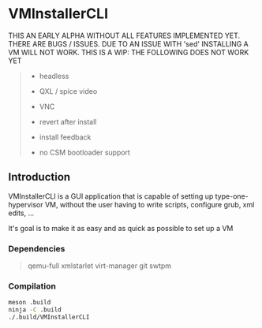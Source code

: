 # VMInstallerCLI

THIS AN EARLY ALPHA WITHOUT ALL FEATURES IMPLEMENTED YET. THERE ARE BUGS / ISSUES. DUE TO AN ISSUE WITH 'sed' INSTALLING A VM WILL NOT WORK. THIS IS A WIP: THE FOLLOWING DOES NOT WORK YET

> - headless
>
> - QXL / spice video
>
> - VNC
>
> - revert after install
>
> - install feedback
>
> - no CSM bootloader support

## Introduction

VMInstallerCLI is a GUI application that is capable of setting up type-one-hypervisor VM, without the user having to write scripts, configure grub, xml edits, ...

It's goal is to make it as easy and as quick as possible to set up a VM

### Dependencies

> qemu-full xmlstarlet virt-manager git swtpm

### Compilation

```bash
meson .build
ninja -C .build
./.build/VMInstallerCLI
```
